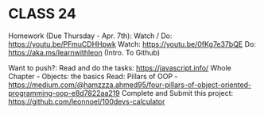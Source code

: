 # CLASS 24

Homework (Due Thursday - Apr. 7th):
Watch / Do: https://youtu.be/PFmuCDHHpwk
Watch: https://youtu.be/0fKg7e37bQE​
Do: https://aka.ms/learnwithleon (Intro. To Github)

Want to push?:
Read and do the tasks: https://javascript.info/ Whole Chapter - Objects: the basics
Read: Pillars of OOP - https://medium.com/@hamzzza.ahmed95/four-pillars-of-object-oriented-programming-oop-e8d7822aa219
Complete and Submit this project: https://github.com/leonnoel/100devs-calculator
